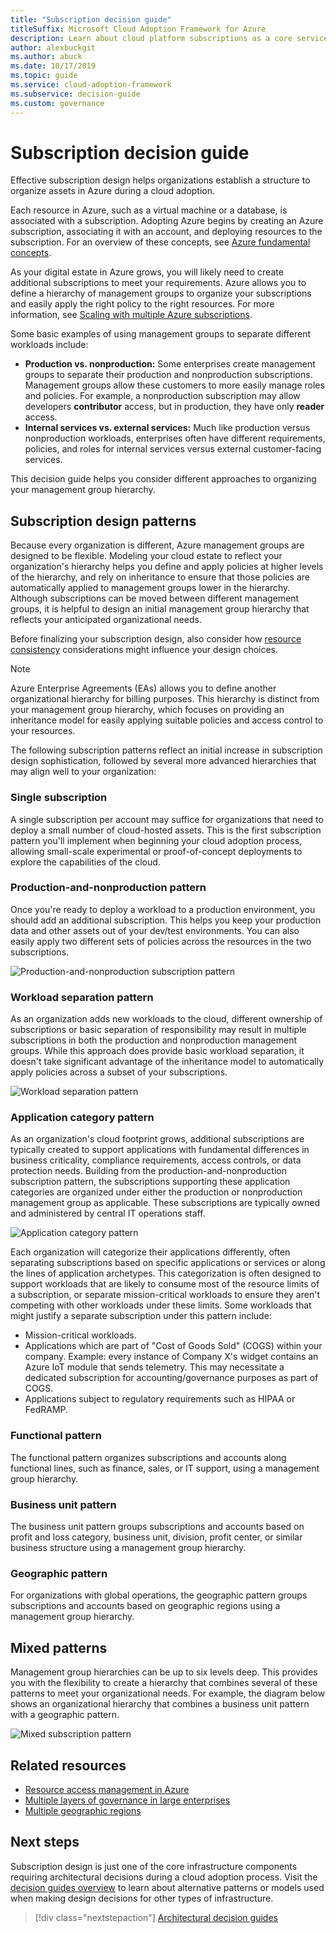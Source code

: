 ```yaml
---
title: "Subscription decision guide"
titleSuffix: Microsoft Cloud Adoption Framework for Azure
description: Learn about cloud platform subscriptions as a core service in Azure migrations.
author: alexbuckgit
ms.author: abuck
ms.date: 10/17/2019
ms.topic: guide
ms.service: cloud-adoption-framework
ms.subservice: decision-guide
ms.custom: governance
---
```


# Subscription decision guide

Effective subscription design helps organizations establish a structure to organize assets in Azure during a cloud adoption.

Each resource in Azure, such as a virtual machine or a database, is associated with a subscription. Adopting Azure begins by creating an Azure subscription, associating it with an account, and deploying resources to the subscription. For an overview of these concepts, see [Azure fundamental concepts](../../ready/considerations/fundamental-concepts.md).

As your digital estate in Azure grows, you will likely need to create additional subscriptions to meet your requirements. Azure allows you to define a hierarchy of management groups to organize your subscriptions and easily apply the right policy to the right resources. For more information, see [Scaling with multiple Azure subscriptions](../../ready/considerations/scaling-subscriptions.md).

Some basic examples of using management groups to separate different workloads include:

- **Production vs. nonproduction:** Some enterprises create management groups to separate their production and nonproduction subscriptions. Management groups allow these customers to more easily manage roles and policies. For example, a nonproduction subscription may allow developers **contributor** access, but in production, they have only **reader** access.
- **Internal services vs. external services:** Much like production versus nonproduction workloads, enterprises often have different requirements, policies, and roles for internal services versus external customer-facing services.

This decision guide helps you consider different approaches to organizing your management group hierarchy.

## Subscription design patterns

Because every organization is different, Azure management groups are designed to be flexible. Modeling your cloud estate to reflect your organization's hierarchy helps you define and apply policies at higher levels of the hierarchy, and rely on inheritance to ensure that those policies are automatically applied to management groups lower in the hierarchy. Although subscriptions can be moved between different management groups, it is helpful to design an initial management group hierarchy that reflects your anticipated organizational needs.

Before finalizing your subscription design, also consider how [resource consistency](../resource-consistency/index.md) considerations might influence your design choices.

> [!NOTE]
> Azure Enterprise Agreements (EAs) allows you to define another organizational hierarchy for billing purposes. This hierarchy is distinct from your management group hierarchy, which focuses on providing an inheritance model for easily applying suitable policies and access control to your resources.

The following subscription patterns reflect an initial increase in subscription design sophistication, followed by several more advanced hierarchies that may align well to your organization:

### Single subscription

A single subscription per account may suffice for organizations that need to deploy a small number of cloud-hosted assets. This is the first subscription pattern you'll implement when beginning your cloud adoption process, allowing small-scale experimental or proof-of-concept deployments to explore the capabilities of the cloud.

### Production-and-nonproduction pattern

Once you're ready to deploy a workload to a production environment, you should add an additional subscription. This helps you keep your production data and other assets out of your dev/test environments. You can also easily apply two different sets of policies across the resources in the two subscriptions.

![Production-and-nonproduction subscription pattern](../../_images/ready/basic-subscription-model.png)

### Workload separation pattern

As an organization adds new workloads to the cloud, different ownership of subscriptions or basic separation of responsibility may result in multiple subscriptions in both the production and nonproduction management groups. While this approach does provide basic workload separation, it doesn't take significant advantage of the inheritance model to automatically apply policies across a subset of your subscriptions.

![Workload separation pattern](../../_images/ready/management-group-hierarchy.png)

### Application category pattern

As an organization's cloud footprint grows, additional subscriptions are typically created to support applications with fundamental differences in business criticality, compliance requirements, access controls, or data protection needs. Building from the production-and-nonproduction subscription pattern, the subscriptions supporting these application categories are organized under either the production or nonproduction management group as applicable. These subscriptions are typically owned and administered by central IT operations staff.

![Application category pattern](../../_images/infra-subscriptions/application.png)

Each organization will categorize their applications differently, often separating subscriptions based on specific applications or services or along the lines of application archetypes. This categorization is often designed to support workloads that are likely to consume most of the resource limits of a subscription, or separate mission-critical workloads to ensure they aren't competing with other workloads under these limits. Some workloads that might justify a separate subscription under this pattern include:

- Mission-critical workloads.
- Applications which are part of "Cost of Goods Sold" (COGS) within your company. Example: every instance of Company X's widget contains an Azure IoT module that sends telemetry. This may necessitate a dedicated subscription for accounting/governance purposes as part of COGS.
- Applications subject to regulatory requirements such as HIPAA or FedRAMP.

### Functional pattern

The functional pattern organizes subscriptions and accounts along functional lines, such as finance, sales, or IT support, using a management group hierarchy.

### Business unit pattern

The business unit pattern groups subscriptions and accounts based on profit and loss category, business unit, division, profit center, or similar business structure using a management group hierarchy.

### Geographic pattern

For organizations with global operations, the geographic pattern groups subscriptions and accounts based on geographic regions using a management group hierarchy.

## Mixed patterns

Management group hierarchies can be up to six levels deep. This provides you with the flexibility to create a hierarchy that combines several of these patterns to meet your organizational needs. For example, the diagram below shows an organizational hierarchy that combines a business unit pattern with a geographic pattern.

![Mixed subscription pattern](../../_images/infra-subscriptions/mixed.png)

## Related resources

- [Resource access management in Azure](../../govern/resource-consistency/resource-access-management.md)
- [Multiple layers of governance in large enterprises](../../govern/guides/complex/multiple-layers-of-governance.md)
- [Multiple geographic regions](../regions/index.md)

## Next steps

Subscription design is just one of the core infrastructure components requiring architectural decisions during a cloud adoption process. Visit the [decision guides overview](../index.md) to learn about alternative patterns or models used when making design decisions for other types of infrastructure.

> [!div class="nextstepaction"]
> [Architectural decision guides](../index.md)
